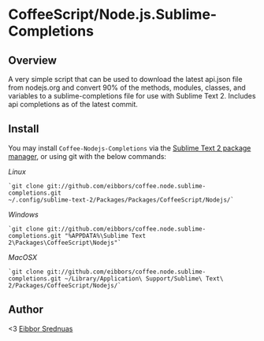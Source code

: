 CoffeeScript/Node.js.Sublime-Completions
========================================

Overview
--------
A very simple script that can be used to download the latest api.json file from nodejs.org and convert 90% of the methods, modules, classes, and variables to a sublime-completions file for use with Sublime Text 2. Includes api completions as of the latest commit.

Install
-------
You may install `Coffee-Nodejs-Completions` via the [Sublime Text 2 package manager](http://wbond.net/sublime_packages/package_control),
or using git with the below commands:

*Linux*

    `git clone git://github.com/eibbors/coffee.node.sublime-completions.git
    ~/.config/sublime-text-2/Packages/Packages/CoffeeScript/Nodejs/`

*Windows*

    `git clone git://github.com/eibbors/coffee.node.sublime-completions.git "%APPDATA%\Sublime Text 2\Packages\CoffeeScript\Nodejs"`

*MacOSX*

    `git clone git://github.com/eibbors/coffee.node.sublime-completions.git ~/Library/Application\ Support/Sublime\ Text\ 2/Packages/CoffeeScript/Nodejs/`

Author
------
<3 [Eibbor Srednuas](http://eibbors.com)
